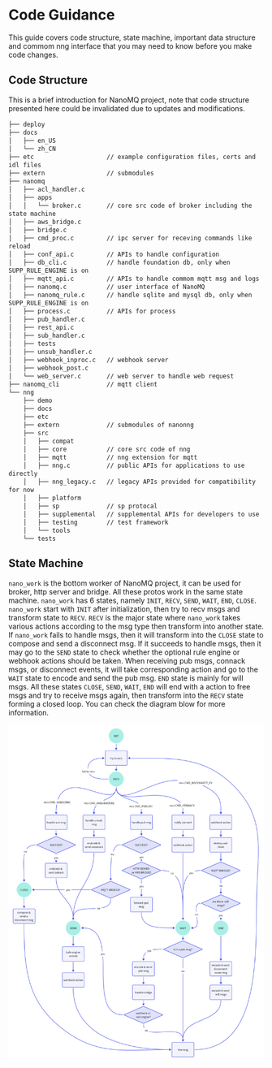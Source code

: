 # Code Guidance

This guide covers code structure, state machine, important data structure and commom nng interface that you may need to know before you make code changes.

## Code Structure

This is a brief introduction for NanoMQ project, note that code structure presented here could be invalidated due to updates and modifications. 

```shell
├── deploy
├── docs
│   ├── en_US            
│   └── zh_CN            
├── etc                    // example configuration files, certs and idl files
├── extern                 // submodules
├── nanomq
│   ├── acl_handler.c    
│   ├── apps
│   │   └── broker.c       // core src code of broker including the state machine
│   ├── aws_bridge.c     
│   ├── bridge.c         
│   ├── cmd_proc.c         // ipc server for receving commands like reload
│   ├── conf_api.c         // APIs to handle configuration
│   ├── db_cli.c           // handle foundation db, only when SUPP_RULE_ENGINE is on
│   ├── mqtt_api.c         // APIs to handle commom mqtt msg and logs
│   ├── nanomq.c           // user interface of NanoMQ
│   ├── nanomq_rule.c      // handle sqlite and mysql db, only when SUPP_RULE_ENGINE is on
│   ├── process.c          // APIs for process
│   ├── pub_handler.c    
│   ├── rest_api.c       
│   ├── sub_handler.c    
│   ├── tests            
│   ├── unsub_handler.c  
│   ├── webhook_inproc.c   // webhook server
│   ├── webhook_post.c   
│   └── web_server.c       // web server to handle web request
├── nanomq_cli             // mqtt client 
└── nng                   
    ├── demo              
    ├── docs             
    ├── etc              
    ├── extern             // submodules of nanonng
    ├── src              
    │   ├── compat       
    │   ├── core           // core src code of nng
    │   ├── mqtt           // nng extension for mqtt
    │   ├── nng.c          // public APIs for applications to use directly
    │   ├── nng_legacy.c   // legacy APIs provided for compatibility for now
    │   ├── platform     
    │   ├── sp             // sp protocal
    │   ├── supplemental   // supplemental APIs for developers to use
    │   ├── testing        // test framework
    │   └── tools        
    └── tests            
```

## State Machine

`nano_work` is the bottom worker of NanoMQ project, it can be used for broker, http server and bridge. All these protos work in the same state machine. `nano_work` has 6 states, namely `INIT`, `RECV`, `SEND`, `WAIT`, `END`, `CLOSE`. `nano_work` start with `INIT` after initialization, then try to recv msgs and transform state to `RECV`. `RECV` is the major state where `nano_work` takes various actions according to the msg type then transform into another state. If `nano_work` fails to handle msgs, then it will transform into the `CLOSE` state to compose and send a disconnect msg. If it succeeds to handle msgs, then it may go to the `SEND`  state to check whether the optional rule engine or webhook actions should be taken. When receiving pub msgs, connack msgs, or disconnect events, it will take corresponding action and go to the `WAIT` state to encode and send the pub msg. `END` state is mainly for will msgs. All these states `CLOSE`, `SEND`, `WAIT`, `END` will end with a action to free msgs and try to receive msgs again, then transform into the `RECV` state forming a closed loop. You can check the diagram blow for more information.

![image](docs/zh_CN/images/NanoMQ_state_machine.png)

<!-- 
## Data Structure

## NanoNNG Interface

TODO: list commom nanonng interface 
check nanomq/nng/src/nng.c to get all. 
-->